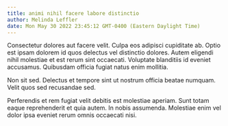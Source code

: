 ```yaml
---
title: animi nihil facere labore distinctio
author: Melinda Leffler
date: Mon May 30 2022 23:45:12 GMT-0400 (Eastern Daylight Time)
---
```

Consectetur dolores aut facere velit. Culpa eos adipisci cupiditate ab. Optio est ipsam dolorem id quos delectus vel distinctio dolores. Autem eligendi nihil molestiae et est rerum sint occaecati. Voluptate blanditiis id eveniet accusamus. Quibusdam officia fugiat natus enim mollitia.

 Non sit sed. Delectus et tempore sint ut nostrum officia beatae numquam. Velit quos sed recusandae sed.

 Perferendis et rem fugiat velit debitis est molestiae aperiam. Sunt totam eaque reprehenderit et quia autem. In nobis assumenda. Molestiae enim vel dolor ipsa eveniet rerum omnis occaecati nisi.